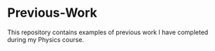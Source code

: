# Previous-Work
This repository contains examples of previous work I have completed during my Physics course. 

